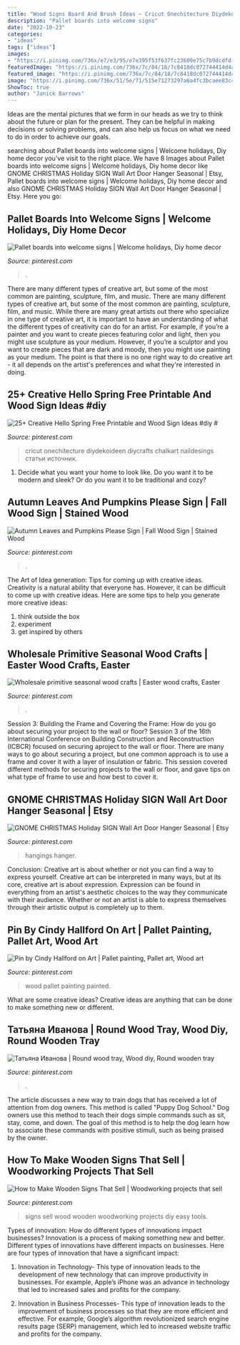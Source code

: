 ```yaml
---
title: "Wood Signs Board And Brush Ideas ~ Cricut Onechitecture Diydekoideen Diycrafts Chalkart Naildesings статьи источник"
description: "Pallet boards into welcome signs"
date: "2022-10-23"
categories:
- "ideas"
tags: ["ideas"]
images:
- "https://i.pinimg.com/736x/e7/e3/95/e7e395f53f637fc23609e75c7b9dcdfd--painted-pallet-art-wood-pallet-art.jpg"
featuredImage: "https://i.pinimg.com/736x/7c/84/18/7c8418dc072744414d4a15583f00524f.jpg"
featured_image: "https://i.pinimg.com/736x/7c/84/18/7c8418dc072744414d4a15583f00524f.jpg"
image: "https://i.pinimg.com/736x/51/5e/71/515e71273297a6a4fc3bcaee83c46784.jpg"
ShowToc: true
author: "Janick Barrows"
---
```



Ideas are the mental pictures that we form in our heads as we try to think about the future or plan for the present. They can be helpful in making decisions or solving problems, and can also help us focus on what we need to do in order to achieve our goals.

	

		
searching about Pallet boards into welcome signs | Welcome holidays, Diy home decor you've visit to the right place. We have 8 Images about Pallet boards into welcome signs | Welcome holidays, Diy home decor like GNOME CHRISTMAS Holiday SIGN Wall Art Door Hanger Seasonal | Etsy, Pallet boards into welcome signs | Welcome holidays, Diy home decor and also GNOME CHRISTMAS Holiday SIGN Wall Art Door Hanger Seasonal | Etsy. Here you go:
		
    
## Pallet Boards Into Welcome Signs | Welcome Holidays, Diy Home Decor

<img loading=lazy src="https://i.pinimg.com/1200x/97/50/81/9750819b1b79486371d6d39fa089549c.jpg" onerror="this.onerror=null;this.src='https://tse2.mm.bing.net/th?id=OIP.FS5rgqU7oapBYwn6eH7mOgHaJ4&amp;pid=15.1';" alt="Pallet boards into welcome signs | Welcome holidays, Diy home decor">

_Source: pinterest.com_

>. 

	

There are many different types of creative art, but some of the most common are painting, sculpture, film, and music.
There are many different types of creative art, but some of the most common are painting, sculpture, film, and music. While there are many great artists out there who specialize in one type of creative art, it is important to have an understanding of what the different types of creativity can do for an artist. For example, if you’re a painter and you want to create pieces featuring color and light, then you might use sculpture as your medium. However, if you’re a sculptor and you want to create pieces that are dark and moody, then you might use painting as your medium. The point is that there is no one right way to do creative art - it all depends on the artist's preferences and what they're interested in doing.

    
## 25+ Creative Hello Spring Free Printable And Wood Sign Ideas #diy #

<img loading=lazy src="https://i.pinimg.com/736x/4a/c7/79/4ac779335a633e746982f773f5ebaa86.jpg" onerror="this.onerror=null;this.src='https://tse3.mm.bing.net/th?id=OIP.vcPdy1EEkvuiY1TiKw1x6AHaJM&amp;pid=15.1';" alt="25+ Creative Hello Spring Free Printable and Wood Sign Ideas #diy #">

_Source: pinterest.com_

>cricut onechitecture diydekoideen diycrafts chalkart naildesings статьи источник. 

	

1. Decide what you want your home to look like. Do you want it to be modern and sleek? Or do you want it to be traditional and cozy?

    
## Autumn Leaves And Pumpkins Please Sign | Fall Wood Sign | Stained Wood

<img loading=lazy src="https://i.pinimg.com/736x/35/ac/aa/35acaac41fa48072839174b00b33c319.jpg" onerror="this.onerror=null;this.src='https://tse1.mm.bing.net/th?id=OIP.__ugZ0M56XCIuaDvUA77WAHaJ3&amp;pid=15.1';" alt="Autumn Leaves and Pumpkins Please Sign | Fall Wood Sign | Stained Wood">

_Source: pinterest.com_

>. 

	

The Art of Idea generation: Tips for coming up with creative ideas.
Creativity is a natural ability that everyone has. However, it can be difficult to come up with creative ideas. Here are some tips to help you generate more creative ideas: 
1. think outside the box 
2. experiment 
3. get inspired by others 

    
## Wholesale Primitive Seasonal Wood Crafts | Easter Wood Crafts, Easter

<img loading=lazy src="https://i.pinimg.com/originals/31/2b/14/312b14c8206cacc4326a261c9f05964f.jpg" onerror="this.onerror=null;this.src='https://tse2.mm.bing.net/th?id=OIP.Zm4ojy0eAKtW6x0PRPNAIwHaJ4&amp;pid=15.1';" alt="Wholesale primitive seasonal wood crafts | Easter wood crafts, Easter">

_Source: pinterest.com_

>. 

	

Session 3: Building the Frame and Covering the Frame: How do you go about securing your project to the wall or floor?
Session 3 of the 16th International Conference on Building Construction and Reconstruction (ICBCR) focused on securing aproject to the wall or floor. There are many ways to go about securing a project, but one common approach is to use a frame and cover it with a layer of insulation or fabric. This session covered different methods for securing projects to the wall or floor, and gave tips on what type of frame to use and how best to cover it.

    
## GNOME CHRISTMAS Holiday SIGN Wall Art Door Hanger Seasonal | Etsy

<img loading=lazy src="https://i.pinimg.com/736x/51/5e/71/515e71273297a6a4fc3bcaee83c46784.jpg" onerror="this.onerror=null;this.src='https://tse2.mm.bing.net/th?id=OIP._NT2gnA9LuGOXSfRR4PR1wHaLX&amp;pid=15.1';" alt="GNOME CHRISTMAS Holiday SIGN Wall Art Door Hanger Seasonal | Etsy">

_Source: pinterest.com_

>hangings hanger. 

	

Conclusion: Creative art is about whether or not you can find a way to express yourself.
Creative art can be interpreted in many ways, but at its core, creative art is about expression. Expression can be found in everything from an artist's aesthetic choices to the way they communicate with their audience. Whether or not an artist is able to express themselves through their artistic output is completely up to them.

    
## Pin By Cindy Hallford On Art | Pallet Painting, Pallet Art, Wood Art

<img loading=lazy src="https://i.pinimg.com/736x/e7/e3/95/e7e395f53f637fc23609e75c7b9dcdfd--painted-pallet-art-wood-pallet-art.jpg" onerror="this.onerror=null;this.src='https://tse1.mm.bing.net/th?id=OIP.m7GOPilwJY723Yctn6geCgHaJ3&amp;pid=15.1';" alt="Pin by Cindy Hallford on Art | Pallet painting, Pallet art, Wood art">

_Source: pinterest.com_

>wood pallet painting painted. 

	

What are some creative ideas?
Creative ideas are anything that can be done to make something new or different.

    
## Татьяна Иванова | Round Wood Tray, Wood Diy, Round Wooden Tray

<img loading=lazy src="https://i.pinimg.com/736x/7c/84/18/7c8418dc072744414d4a15583f00524f.jpg" onerror="this.onerror=null;this.src='https://tse4.mm.bing.net/th?id=OIP.qL7Ps1sd0Tz1WdHW7y6tqwAAAA&amp;pid=15.1';" alt="Татьяна Иванова | Round wood tray, Wood diy, Round wooden tray">

_Source: pinterest.com_

>. 

	

The article discusses a new way to train dogs that has received a lot of attention from dog owners. This method is called "Puppy Dog School." Dog owners use this method to teach their dogs simple commands such as sit, stay, come, and down. The goal of this method is to help the dog learn how to associate these commands with positive stimuli, such as being praised by the owner.

    
## How To Make Wooden Signs That Sell | Woodworking Projects That Sell

<img loading=lazy src="https://i.pinimg.com/736x/d8/60/c1/d860c124c47afc1ee714a2c1179e3d32.jpg" onerror="this.onerror=null;this.src='https://tse4.mm.bing.net/th?id=OIP.C64Zu78Ao1lSsJwaN9f2IQHaLH&amp;pid=15.1';" alt="How to Make Wooden Signs That Sell | Woodworking projects that sell">

_Source: pinterest.com_

>signs sell wood wooden woodworking projects diy easy tools. 

	

Types of innovation: How do different types of innovations impact businesses?
Innovation is a process of making something new and better. Different types of innovations have different impacts on businesses. Here are four types of innovation that have a significant impact:
1. Innovation in Technology- This type of innovation leads to the development of new technology that can improve productivity in businesses. For example, Apple’s iPhone was an advance in technology that led to increased sales and profits for the company.

2. Innovation in Business Processes- This type of innovation leads to the improvement of business processes so that they are more efficient and effective. For example, Google’s algorithm revolutionized search engine results page (SERP) management, which led to increased website traffic and profits for the company.


